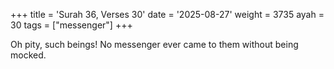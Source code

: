 +++
title = 'Surah 36, Verses 30'
date = '2025-08-27'
weight = 3735
ayah = 30
tags = ["messenger"]
+++

Oh pity, such beings! No messenger ever came to them without being mocked.